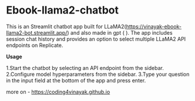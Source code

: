 # Ebook-llama2-chatbot

This is an  Streamlit chatbot app built for LLaMA2(https://vinayak-ebook-llama2-bot.streamlit.app/) and  also made in gpt  ( ). The app includes session chat history and provides an option to select multiple LLaMA2 API endpoints on Replicate.


**Usage**

1.Start the chatbot by selecting an API endpoint from the sidebar.
2.Configure model hyperparameters from the sidebar.
3.Type your question in the input field at the bottom of the app and press enter.


more on - https://coding4vinayak.github.io
